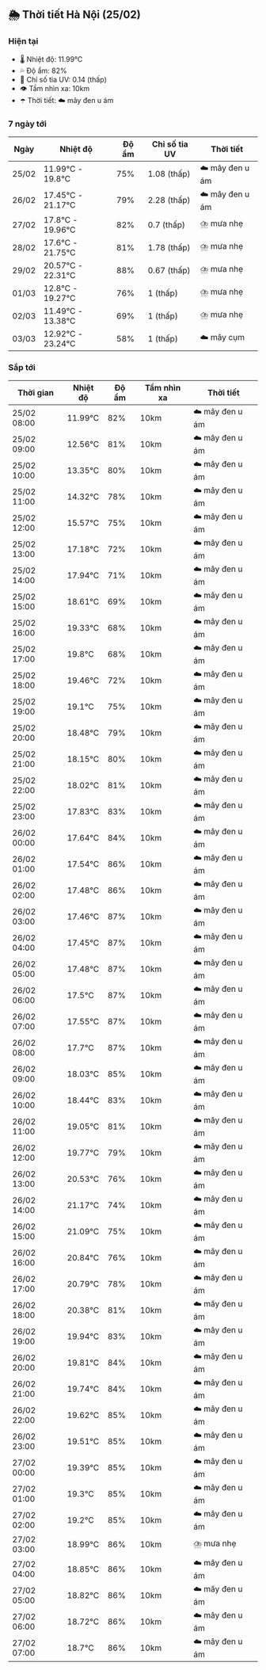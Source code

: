 ## 🌦️ Thời tiết Hà Nội (25/02)

### Hiện tại

- 🌡️ Nhiệt độ: 11.99℃
- 💦 Độ ẩm: 82%
- 🌟 Chỉ số tia UV: 0.14 (thấp)
- 👁️ Tầm nhìn xa: 10km
- ☂️ Thời tiết: ☁️ mây đen u ám

### 7 ngày tới

| Ngày | Nhiệt độ | Độ ẩm | Chỉ số tia UV | Thời tiết |
| --- | --- | --- | --- | --- |
| 25/02 | 11.99℃ - 19.8℃ | 75% | 1.08 (thấp) | ☁️ mây đen u ám |
| 26/02 | 17.45℃ - 21.17℃ | 79% | 2.28 (thấp) | ☁️ mây đen u ám |
| 27/02 | 17.8℃ - 19.96℃ | 82% | 0.7 (thấp) | ⛈️ mưa nhẹ |
| 28/02 | 17.6℃ - 21.75℃ | 81% | 1.78 (thấp) | ⛈️ mưa nhẹ |
| 29/02 | 20.57℃ - 22.31℃ | 88% | 0.67 (thấp) | ⛈️ mưa nhẹ |
| 01/03 | 12.8℃ - 19.27℃ | 76% | 1 (thấp) | ⛈️ mưa nhẹ |
| 02/03 | 11.49℃ - 13.38℃ | 69% | 1 (thấp) | ⛈️ mưa nhẹ |
| 03/03 | 12.92℃ - 23.24℃ | 58% | 1 (thấp) | ☁️ mây cụm |

### Sắp tới

| Thời gian | Nhiệt độ | Độ ẩm | Tầm nhìn xa | Thời tiết |
| --- | --- | --- | --- | --- |
| 25/02 08:00 | 11.99℃ | 82% | 10km | ☁️ mây đen u ám |
| 25/02 09:00 | 12.56℃ | 81% | 10km | ☁️ mây đen u ám |
| 25/02 10:00 | 13.35℃ | 80% | 10km | ☁️ mây đen u ám |
| 25/02 11:00 | 14.32℃ | 78% | 10km | ☁️ mây đen u ám |
| 25/02 12:00 | 15.57℃ | 75% | 10km | ☁️ mây đen u ám |
| 25/02 13:00 | 17.18℃ | 72% | 10km | ☁️ mây đen u ám |
| 25/02 14:00 | 17.94℃ | 71% | 10km | ☁️ mây đen u ám |
| 25/02 15:00 | 18.61℃ | 69% | 10km | ☁️ mây đen u ám |
| 25/02 16:00 | 19.33℃ | 68% | 10km | ☁️ mây đen u ám |
| 25/02 17:00 | 19.8℃ | 68% | 10km | ☁️ mây đen u ám |
| 25/02 18:00 | 19.46℃ | 72% | 10km | ☁️ mây đen u ám |
| 25/02 19:00 | 19.1℃ | 75% | 10km | ☁️ mây đen u ám |
| 25/02 20:00 | 18.48℃ | 79% | 10km | ☁️ mây đen u ám |
| 25/02 21:00 | 18.15℃ | 80% | 10km | ☁️ mây đen u ám |
| 25/02 22:00 | 18.02℃ | 81% | 10km | ☁️ mây đen u ám |
| 25/02 23:00 | 17.83℃ | 83% | 10km | ☁️ mây đen u ám |
| 26/02 00:00 | 17.64℃ | 84% | 10km | ☁️ mây đen u ám |
| 26/02 01:00 | 17.54℃ | 86% | 10km | ☁️ mây đen u ám |
| 26/02 02:00 | 17.48℃ | 86% | 10km | ☁️ mây đen u ám |
| 26/02 03:00 | 17.46℃ | 87% | 10km | ☁️ mây đen u ám |
| 26/02 04:00 | 17.45℃ | 87% | 10km | ☁️ mây đen u ám |
| 26/02 05:00 | 17.48℃ | 87% | 10km | ☁️ mây đen u ám |
| 26/02 06:00 | 17.5℃ | 87% | 10km | ☁️ mây đen u ám |
| 26/02 07:00 | 17.55℃ | 87% | 10km | ☁️ mây đen u ám |
| 26/02 08:00 | 17.7℃ | 87% | 10km | ☁️ mây đen u ám |
| 26/02 09:00 | 18.03℃ | 85% | 10km | ☁️ mây đen u ám |
| 26/02 10:00 | 18.44℃ | 83% | 10km | ☁️ mây đen u ám |
| 26/02 11:00 | 19.05℃ | 81% | 10km | ☁️ mây đen u ám |
| 26/02 12:00 | 19.77℃ | 79% | 10km | ☁️ mây đen u ám |
| 26/02 13:00 | 20.53℃ | 76% | 10km | ☁️ mây đen u ám |
| 26/02 14:00 | 21.17℃ | 74% | 10km | ☁️ mây đen u ám |
| 26/02 15:00 | 21.09℃ | 75% | 10km | ☁️ mây đen u ám |
| 26/02 16:00 | 20.84℃ | 76% | 10km | ☁️ mây đen u ám |
| 26/02 17:00 | 20.79℃ | 78% | 10km | ☁️ mây đen u ám |
| 26/02 18:00 | 20.38℃ | 81% | 10km | ☁️ mây đen u ám |
| 26/02 19:00 | 19.94℃ | 83% | 10km | ☁️ mây đen u ám |
| 26/02 20:00 | 19.81℃ | 84% | 10km | ☁️ mây đen u ám |
| 26/02 21:00 | 19.74℃ | 84% | 10km | ☁️ mây đen u ám |
| 26/02 22:00 | 19.62℃ | 85% | 10km | ☁️ mây đen u ám |
| 26/02 23:00 | 19.51℃ | 85% | 10km | ☁️ mây đen u ám |
| 27/02 00:00 | 19.39℃ | 85% | 10km | ☁️ mây đen u ám |
| 27/02 01:00 | 19.3℃ | 85% | 10km | ☁️ mây đen u ám |
| 27/02 02:00 | 19.2℃ | 85% | 10km | ☁️ mây đen u ám |
| 27/02 03:00 | 18.99℃ | 86% | 10km | ⛈️ mưa nhẹ |
| 27/02 04:00 | 18.85℃ | 86% | 10km | ☁️ mây đen u ám |
| 27/02 05:00 | 18.82℃ | 86% | 10km | ☁️ mây đen u ám |
| 27/02 06:00 | 18.72℃ | 86% | 10km | ☁️ mây đen u ám |
| 27/02 07:00 | 18.7℃ | 86% | 10km | ☁️ mây đen u ám |
